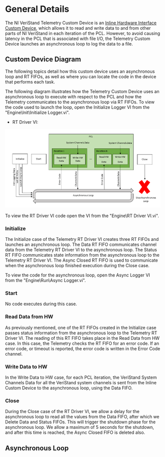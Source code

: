 # General Details

The NI VeriStand Telemetry Custom Device is an [Inline Hardware Interface Custom Device](http://zone.ni.com/reference/en-XX/help/372846M-01/veristandmerge/inline_hw_cds/), which allows it to read and write data to and from other parts of NI VeriStand in each iteration of the PCL. However, to avoid causing latency in the PCL that is associated with file I/O, the Telemetry Custom Device launches an asynchronous loop to log the data to a file.

## Custom Device Diagram

The following topics detail how this custom device uses an asynchronous loop and RT FIFOs, as well as where you can locate the code in the device that performs each task.

The following diagram illustrates how the Telemetry Custom Device uses an asynchronous loop to execute with respect to the PCL and how the Telemetry communicates to the asynchronous loop via RT FIFOs. To view the code used to launch the loop, open the Initialize Logger VI from the "Engine\Init\Initialize Logger.vi".

- RT Driver VI:

![](.\Resources\Telemetry_RT_Driver_VI_Diagram.PNG)

To view the RT Driver VI code open the VI from the "Engine\RT Driver VI.vi".

### Initialize

The Initialize case of the Telemetry RT Driver VI creates three RT FIFOs and launches an asynchronous loop. The Data RT FIFO communicates channel data from the Telemetry RT Driver VI to the asynchronous loop. The Status RT FIFO communicates state information from the asynchronous loop to the Telemetry RT Driver VI. The Async Closed RT FIFO is used to communicate when the asynchronous loop finished execution during the Close case.

To view the code for the asynchronous loop, open the Async Logger VI from the "Engine\Run\Async Logger.vi".

### Start

No code executes during this case.

### Read Data from HW

As previously mentioned, one of the RT FIFOs created in the Initialize case passes status information from the asynchronous loop to the Telemetry RT Driver VI. The reading of this RT FIFO takes place in the Read Data from HW case. In this case, the Telemetry checks the RT FIFO for an error code. If an error code, or timeout is reported, the error code is written in the Error Code channel.

### Write Data to HW

In the Write Data to HW case, for each PCL iteration, the VeriStand System Channels Data for all the VeriStand system channels is sent from the Inline Custom Device to the asynchronous loop, using the Data FIFO.

### Close

During the Close case of the RT Driver VI, we allow a delay for the asynchronous loop to read all the values from the Data FIFO, after which we Delete Data and Status FIFOs. This will trigger the shutdown phase for the asynchronous loop. We allow a maximum of 5 seconds for the shutdown, and after this time is reached, the Async Closed FIFO is deleted also.

## Asynchronous Loop

